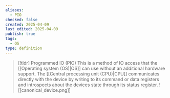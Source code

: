 ```yaml
---
aliases:
  - PIO
checked: false
created: 2025-04-09
last_edited: 2025-04-09
publish: true
tags:
  - OS
type: definition
---
```

>[!tldr] Programmed IO (PIO)
>This is a method of IO access that the [[Operating system (OS)|OS]] can use without an additional hardware support. The [[Central processing unit (CPU)|CPU]] communicates directly with the device by writing to its command or data registers and introspects about the devices state through its status register.
>![[canonical_device.png]]
